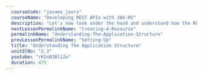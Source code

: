```yaml
---
  courseCode: "javaee_jaxrs"
  courseName: "Developing REST APIs with JAX-RS"
  description: "Let's now look under the hood and understand how the REST API application works. We'll understand some of the components that handle the API requests and how they fit together."
  nextLessonPermalinkName: "Creating-A-Resource"
  permalinkName: "Understanding-The-Application-Structure"
  prevLessonPermalinkName: "Setting-Up"
  title: "Understanding The Application Structure"
  unitSlNo: "2.3"
  youtube: "rKSnB3Bl12w"
  duration: 475
---
```

